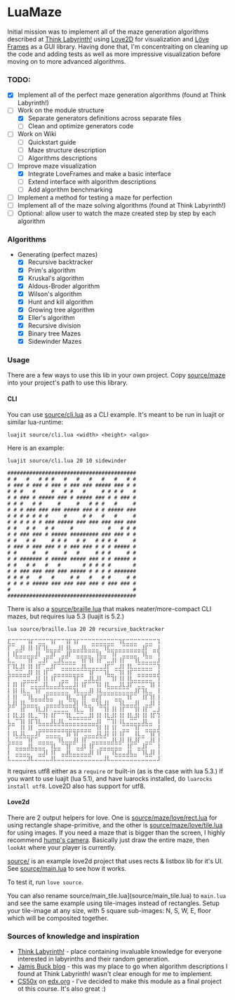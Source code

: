 LuaMaze
=======

Initial mission was to implement all of the maze generation algorithms described at [Think Labyrinth!](http://www.astrolog.org/labyrnth/algrithm.htm) using [Love2D](http://love2d.org/) for visualization and [Löve Frames](http://nikolairesokav.com/projects/loveframes) as a GUI library.
Having done that, I'm concentraiting on cleaning up the code and adding tests as well as more impressive visualization before moving on to more advanced algorithms.

### TODO:

* [x] Implement all of the perfect maze generation algorithms (found at Think Labyrinth!)
* [ ] Work on the module structure
  * [x] Separate generators definitions across separate files
  * [ ] Clean and optimize generators code
* [ ] Work on Wiki
  * [ ] Quickstart guide
  * [ ] Maze structure description
  * [ ] Algorithms descriptions
* [ ] Improve maze visualization
  * [x] Integrate LoveFrames and make a basic interface
  * [ ] Extend interface with algorithm descriptions
  * [ ] Add algorithm benchmarking
* [ ] Implement a method for testing a maze for perfection
* [ ] Implement all of the maze solving algorithms (found at Think Labyrinth!)
* [ ] Optional: allow user to watch the maze created step by step by each algorithm

### Algorithms

* Generating (perfect mazes)
  * [x] Recursive backtracker 
  * [x] Prim's algorithm
  * [x] Kruskal's algorithm
  * [x] Aldous-Broder algorithm
  * [x] Wilson's algorithm
  * [x] Hunt and kill algorithm
  * [x] Growing tree algorithm
  * [x] Eller's algorithm
  * [x] Recursive division
  * [x] Binary tree Mazes
  * [x] Sidewinder Mazes

### Usage

There are a few ways to use this lib in your own project. Copy [source/maze](source/maze) into your project's path to use this library.

#### CLI

You can use [source/cli.lua](source/cli.lua) as a CLI example. It's meant to be run in luajit or similar lua-runtime:

```
luajit source/cli.lua <width> <height> <algo>
```

Here is an example:

```
luajit source/cli.lua 20 10 sidewinder

#########################################
# #   #   # # #   #   #   #   #   #   # #
# ### # ### # ### # ### ### ##### ### # #
# # #   #     #   # #   #     # # # #   #
# # ### # ##### ### # ##### ### # # ### #
# # #   # #     #     #   # # #   #     #
# # # ### ### ### ##### ### # # ##### ###
# # # # # # #     #     # #   #   #     #
# # # # # # ### ##### ### ### ### ### ###
# #   # #   # #     #           #   # # #
# # ### ### # ##### ######### ### ### # #
# #   # #     # # #   # #   # # # #     #
# ### # ### ### # # ### ### # # # ##### #
# #     #   #     #   #     # # #     # #
# # ####### # ##### ##### ### # # ##### #
# #   # #   #   #       # # # # #       #
# # ### ### ### ### ##### # # # # #######
# # # #   #   #     # #   #   # #     # #
# # # # ##### ### ### ### ### # ### ### #
#                                       #
#########################################
```

There is also a [source/braille.lua](source/braille.lua) that makes neater/more-compact CLI mazes, but requires lua 5.3 (luajit is 5.2.)

```
lua source/braille.lua 20 20 recursive_backtracker

⣏⣉⠉⠉⠉⢹⡏⠉⣉⣉⠉⢹⡏⠉⠉⢹⡏⢹⡏⠉⠉⠉⣉⣉⣉⣉⣉⣉⠉⢹⣏⣉⣉⣉⠉⠉⣉⣉⠉⢹
⡏⠉⣀⣸⡇⢸⡇⢸⡏⢹⣇⣀⣀⣸⡇⢸⣇⣀⣀⣸⣇⣀⣉⣉⠉⢹⣏⣉⣀⣀⣉⣉⣉⣉⣀⣸⡏⠉⣀⣸
⡇⢸⣏⣉⣀⣀⣀⣸⡇⠀⣉⣹⡏⠉⣀⣸⡏⠉⣉⣉⣉⣉⠉⢹⣇⣀⠉⢹⡏⠉⣉⣉⣉⣉⠉⢹⣇⣀⠉⢹
⣇⣀⠉⠉⠉⢹⡏⠉⣀⣸⡏⠉⣀⣸⣏⣉⣀⣀⠉⢹⡏⢹⡇⢸⡏⠉⣀⣸⡇⢸⡏⠉⠉⢹⣇⣀⣉⣉⣀⣸
⡏⢹⣇⣸⡇⢸⡇⢸⡏⠉⣀⣸⡏⠉⣉⣉⣉⣉⣀⣸⣇⣀⣀⣀⣀⣸⡏⠉⣀⣸⡇⢸⣇⣀⣉⣉⣉⣉⠉⢹
⣇⣀⣉⣉⣀⣸⡇⢸⡇⢸⡏⠉⣀⣀⣉⣉⣉⣉⣉⣉⠉⢹⡏⠉⠉⢹⣇⣀⠉⢹⡇⢸⡏⠉⣉⣉⣉⣉⣀⣸
⡏⠉⠉⠉⣉⣉⣀⣸⡇⢸⡇⢸⡏⠉⣉⣉⠉⢹⡏⠉⣀⣸⣇⣸⡇⠀⠉⢹⡇⢸⡇⢸⣇⣀⣉⣉⣉⣉⠉⢹
⡇⢸⡇⢸⡏⠉⣉⣉⣀⣸⣇⣀⣀⣸⣏⣉⣀⣸⡇⢸⡏⠉⠉⢹⡇⢸⣇⣀⣀⣸⣇⣸⡏⠉⣉⣉⠉⢹⡇⢸
⡇⢸⡇⢸⣇⣀⠉⢹⡏⠉⣉⣉⣉⣉⣉⣉⠉⢹⣇⣀⣀⣸⡇⢸⣇⣀⣉⣉⣉⣉⣉⣉⣀⣸⡏⢹⣇⣀⠀⢸
⡇⢸⡇⠀⠉⢹⣇⣀⣀⣸⣏⣉⠉⠉⠉⢹⣇⣀⠉⢹⡏⠉⣀⣸⡏⠉⠉⠉⣉⣉⠉⢹⡏⠉⠀⢸⡏⢹⡇⢸
⣇⣸⡇⢸⣇⣀⣉⣉⠉⠉⣉⣉⣀⣸⣇⣀⣉⣹⡇⢸⣇⣀⠉⢹⣇⣸⡇⠀⠉⢹⣇⣀⣀⣸⡇⠀⣀⣸⡇⢸
⡏⠉⠀⢸⡏⠉⠉⢹⣇⣸⡏⠉⣉⣉⣉⣉⠉⢹⣇⣀⠉⢹⡇⠀⠉⢹⡇⢸⡇⢸⡏⠉⠉⢹⡇⢸⡏⠉⣀⣸
⡇⢸⣇⣸⡇⢸⣇⣀⠉⢹⡇⢸⡏⠉⠉⢹⣇⣀⣉⣉⣀⣸⡇⢸⡇⢸⣇⣸⡇⢸⡇⢸⣇⣸⡇⢸⡇⢸⡏⢹
⣇⣀⠉⢹⡇⢸⡏⢹⣇⣀⣀⣸⣇⣸⣇⣀⣉⣉⣉⣉⣉⣉⣀⣸⡇⠀⠉⢹⡇⢸⣇⣀⣉⣉⣀⣸⣇⣀⠀⢸
⡏⠉⠀⢸⡇⢸⡇⠀⣉⣉⣉⣉⣉⣉⣉⣉⣉⣉⣉⣉⣉⣉⠉⢹⡇⢸⡇⢸⡇⠀⣉⣉⠉⢹⡏⠉⣉⣉⣀⣸
⡇⢸⣇⣸⣇⣀⣀⣸⡏⠉⣉⣉⣉⣉⠉⢹⡏⢹⡏⠉⣉⣉⣀⣸⣇⣸⡇⢸⡇⢸⡏⠉⠀⢸⣇⣀⠉⢹⡏⢹
⣇⣀⣉⣉⠉⢹⡏⠉⣀⣀⣉⣉⠉⢹⣇⣀⣀⣸⡇⢸⡏⠉⣉⣉⣉⣉⣀⣸⣇⣸⡇⢸⣇⣸⡏⠉⣀⣸⡇⢸
⡏⠉⣉⣉⣀⣸⣇⣀⣉⣉⠉⢹⣇⣀⠉⢹⡏⠉⣀⣸⡇⢸⡏⠉⣉⣉⣉⣉⣉⣉⠀⢸⡏⠉⣀⣸⡏⠉⠀⢸
⡇⠀⣉⣉⣉⣉⠉⠉⣉⣹⡇⢸⡏⠉⣀⣸⣇⣀⣉⣉⣀⣸⡇⢸⡏⠉⠉⢹⣏⣉⣀⣸⣇⣀⠉⢹⣇⣸⡇⢸
⣇⣀⣉⣉⣉⣹⣇⣀⣉⣉⣀⣸⣇⣀⣉⣉⣉⣉⣉⣉⣉⣉⣀⣀⣀⣸⣇⣀⣉⣉⣉⣉⣉⣉⣀⣀⣉⣉⣀⣸
```

It requires utf8 either as a `require` or built-in (as is the case with lua 5.3.) If you want to use luajit (lua 5.1), and have luarocks installed, do `luarocks install utf8`. Love2D also has support for utf8.

#### Love2d

There are 2 output helpers for love. One is [source/maze/love/rect.lua](source/maze/love/rect.lua) for using rectangle shape-primitive, and the other is [source/maze/love/tile.lua](source/maze/love/tile.lua) for using images. If you need a maze that is bigger than the screen, I highly recommend [hump's camera](https://hump.readthedocs.io/en/latest/camera.html). Basically just draw the entire maze, then `lookAt` where your player is currently.

[source/](source) is an example love2d project that uses rects & listbox lib for it's UI. See [source/main.lua](source/main.lua) to see how it works.

To test it, run `love source`.

You can also rename source/main_tile.lua](source/main_tile.lua) to `main.lua` and see the same example using tile-images instead of rectangles. Setup your tile-image at any size, with 5 square sub-images: N, S, W, E, floor which will be composited together.

### Sources of knowledge and inspiration

* [Think Labyrinth!](http://www.astrolog.org/labyrnth/algrithm.htm) - place containing invaluable knowledge for everyone interested in labyrinths and their random generation.
* [Jamis Buck blog](http://weblog.jamisbuck.org/2011/2/7/maze-generation-algorithm-recap) - this was my place to go when algorithm descriptions I found at Think Labyrinth! wasn't clear enough for me to implement.
* [CS50x](https://www.edx.org/node/1022) on [edx.org](https://www.edx.org) - I've decided to make this module as a final project ot this course. It's also great :)
